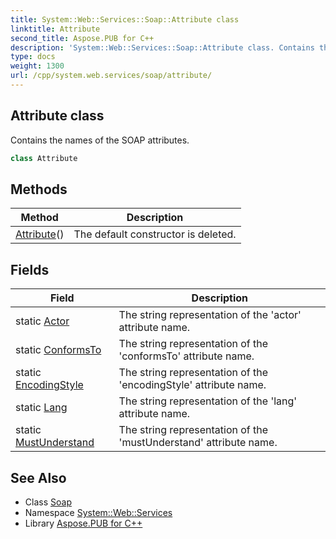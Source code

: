 ```yaml
---
title: System::Web::Services::Soap::Attribute class
linktitle: Attribute
second_title: Aspose.PUB for C++
description: 'System::Web::Services::Soap::Attribute class. Contains the names of the SOAP attributes in C++.'
type: docs
weight: 1300
url: /cpp/system.web.services/soap/attribute/
---
```

## Attribute class


Contains the names of the SOAP attributes.

```cpp
class Attribute
```

## Methods

| Method | Description |
| --- | --- |
| [Attribute](./attribute/)() | The default constructor is deleted. |
## Fields

| Field | Description |
| --- | --- |
| static [Actor](./actor/) | The string representation of the 'actor' attribute name. |
| static [ConformsTo](./conformsto/) | The string representation of the 'conformsTo' attribute name. |
| static [EncodingStyle](./encodingstyle/) | The string representation of the 'encodingStyle' attribute name. |
| static [Lang](./lang/) | The string representation of the 'lang' attribute name. |
| static [MustUnderstand](./mustunderstand/) | The string representation of the 'mustUnderstand' attribute name. |
## See Also

* Class [Soap](../)
* Namespace [System::Web::Services](../../)
* Library [Aspose.PUB for C++](../../../)
